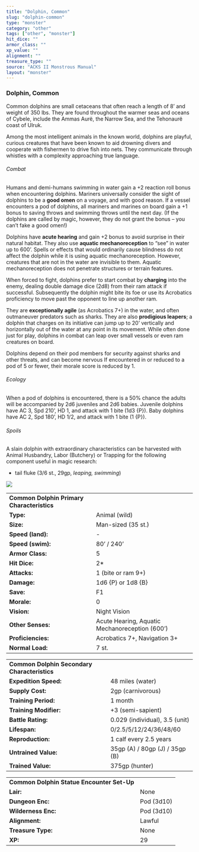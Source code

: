 ```yaml
---
title: "Dolphin, Common"
slug: "dolphin-common"
type: "monster"
category: "other"
tags: ["other", "monster"]
hit_dice: ""
armor_class: ""
xp_value: ""
alignment: ""
treasure_type: ""
source: "ACKS II Monstrous Manual"
layout: "monster"
---
```


### Dolphin, Common

Common dolphins are small cetaceans that often reach a length of 8’ and weight of 350 lbs. They are
found throughout the warmer seas and oceans of Cybele, include the Ammas Aurë, the Narrow Sea, and
the Tehonaurë coast of Ulruk.

Among the most intelligent animals in the known world, dolphins are playful, curious creatures that
have been known to aid drowning divers and cooperate with fishermen to drive fish into nets. They
communicate through whistles with a complexity approaching true language.

###### Combat

Humans and demi-humans swimming in water gain a +2 reaction roll bonus when encountering dolphins.
Mariners universally consider the sight of dolphins to be a **good omen** on a voyage, and with good
reason. If a vessel encounters a pod of dolphins, all mariners and marines on board gain a +1 bonus
to saving throws and swimming throws until the next day. (If the dolphins are called by magic,
however, they do not grant the bonus – you can’t fake a good omen!)

Dolphins have **acute hearing** and gain +2 bonus to avoid surprise in their natural habitat. They
also use **aquatic mechanoreception** to “see” in water up to 600’. Spells or effects that would
ordinarily cause blindness do not affect the dolphin while it is using aquatic mechanoreception.
However, creatures that are not in the water are invisible to them. Aquatic mechanoreception does
not penetrate structures or terrain features.

When forced to fight, dolphins prefer to start combat by **charging** into the enemy, dealing
double damage dice (2d8) from their ram attack if successful. Subsequently the dolphin might bite
its foe or use its Acrobatics proficiency to move past the opponent to line up another ram.

They are **exceptionally agile** (as Acrobatics 7+) in the water, and often outmaneuver predators
such as sharks. They are also **prodigious leapers**; a dolphin that charges on its initiative can
jump up to 20’ vertically and horizontally out of the water at any point in its movement. While
often done just for play, dolphins in combat can leap over small vessels or even ram creatures on
board.

Dolphins depend on their pod members for security against sharks and other threats, and can become
nervous If encountered in or reduced to a pod of 5 or fewer, their morale score is reduced by 1.

###### Ecology

When a pod of dolphins is encountered, there is a 50% chance the adults will be accompanied by 2d6
juveniles and 2d6 babies. Juvenile dolphins have AC 3, Spd 210’, HD 1, and attack with 1 bite (1d3
{P}). Baby dolphins have AC 2, Spd 180’, HD 1/2, and attack with 1 bite (1 {P}).

###### Spoils

A slain dolphin with extraordinary characteristics can be harvested with Animal Husbandry, Labor
(Butchery) or Trapping for the following component useful in magic research:

* tail fluke (3/6 st., 29gp, *leaping, swimming*)

![](data:image/png;base64...)

|  |  |
| --- | --- |
| **Common Dolphin Primary Characteristics** | |
| **Type:** | Animal (wild) |
| **Size:** | Man-sized (35 st.) |
| **Speed (land):** | - |
| **Speed (swim):** | 80’ / 240’ |
| **Armor Class:** | 5 |
| **Hit Dice:** | 2\* |
| **Attacks:** | 1 (bite or ram 9+) |
| **Damage:** | 1d6 {P} or 1d8 {B} |
| **Save:** | F1 |
| **Morale:** | 0 |
| **Vision:** | Night Vision |
| **Other Senses:** | Acute Hearing, Aquatic Mechanoreception (600’) |
| **Proficiencies:** | Acrobatics 7+, Navigation 3+ |
| **Normal Load:** | 7 st. |

|  |  |
| --- | --- |
| **Common Dolphin Secondary Characteristics** | |
| **Expedition Speed:** | 48 miles (water) |
| **Supply Cost:** | 2gp (carnivorous) |
| **Training Period:** | 1 month |
| **Training Modifier:** | +3 (semi-sapient) |
| **Battle Rating:** | 0.029 (individual), 3.5 (unit) |
| **Lifespan:** | 0/2.5/5/12/24/36/48/60 |
| **Reproduction:** | 1 calf every 2.5 years |
| **Untrained Value:** | 35gp (A) / 80gp (J) / 35gp (B) |
| **Trained Value:** | 375gp (hunter) |

|  |  |
| --- | --- |
| **Common Dolphin Statue Encounter Set-Up** | |
| **Lair:** | None |
| **Dungeon Enc:** | Pod (3d10) |
| **Wilderness Enc:** | Pod (3d10) |
| **Alignment:** | Lawful |
| **Treasure Type:** | None |
| **XP:** | 29 |
